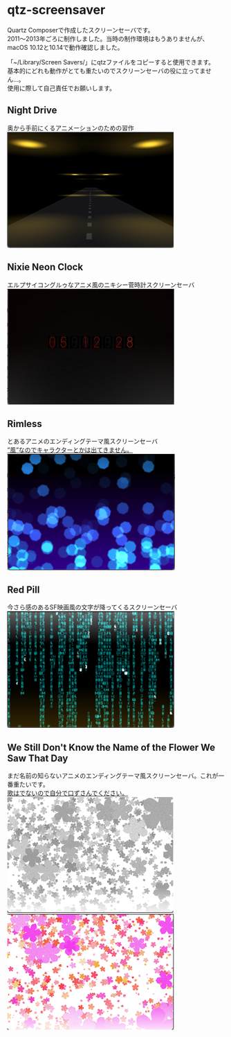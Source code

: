 # qtz-screensaver
Quartz Composerで作成したスクリーンセーバです。<br>
 2011〜2013年ごろに制作しました。当時の制作環境はもうありませんが、macOS 10.12と10.14で動作確認しました。<br> 
 
「~/Library/Screen Savers/」にqtzファイルをコピーすると使用できます。<br>
基本的にどれも動作がとても重たいのでスクリーンセーバの役に立ってません...。<br>
使用に際して自己責任でお願いします。

## Night Drive
奥から手前にくるアニメーションのための習作<br>
<img src="/img/Night_Drive.png">

## Nixie Neon Clock
エルプサイコングルゥなアニメ風のニキシー菅時計スクリーンセーバ<br>
<img src="/img/Nixie_Neon_Clock.png">

## Rimless
とあるアニメのエンディングテーマ風スクリーンセーバ<br>
[”風”なのでキャラクターとかは出てきません。](https://www.youtube.com/results?search_query=Rimless+IKU)<br>
<img src="/img/Rimless.png">

## Red Pill
今さら感のあるSF映画風の文字が降ってくるスクリーンセーバ<br>
<img src="/img/Red_Pill.png">

## We Still Don't Know the Name of the Flower We Saw That Day
まだ名前の知らないアニメのエンディングテーマ風スクリーンセーバ。これが一番重たいです。<br>
[歌はでないので自分で口ずさんでください。](https://www.youtube.com/results?search_query=secret+base+〜君がくれたもの〜%2810+years+after+Ver.%29)<br>
<img src="/img/the_Flower.png">
<img src="/img/the_Flower_2.png">

